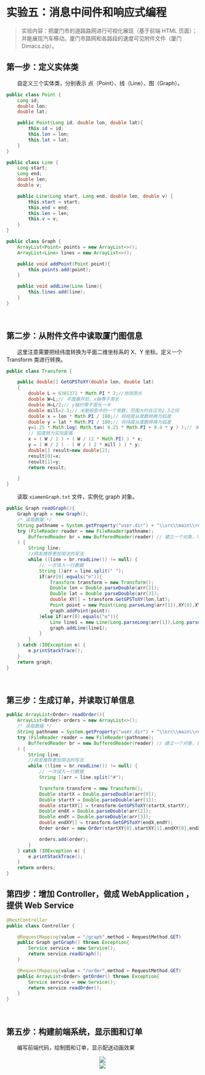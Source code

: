 # 实验五：消息中间件和响应式编程

>实验内容：把厦门市的道路路网进行可视化展现（基于前端 HTML 页面）；并能展现汽车移动。厦门市路网和各路段的速度可见附件文件（厦门 Dimacs.zip）。  


## 第一步：定义实体类

　　自定义三个实体类，分别表示 点（Point）、线（Line）、图（Graph）。
```java
public class Point {
    Long id;
    double lon;
    double lat;

    public Point(Long id, double lon, double lat){
        this.id = id;
        this.lon = lon;
        this.lat = lat;
    }
}
```

```java
public class Line {
    Long start;
    Long end;
    double len;
    double v;

    public Line(Long start, Long end, double len, double v) {
        this.start = start;
        this.end = end;
        this.len = len;
        this.v = v;
    }
}
```

```java
public class Graph {
    ArrayList<Point> points = new ArrayList<>();
    ArrayList<Line> lines = new ArrayList<>();

    public void addPoint(Point point){
        this.points.add(point);
    }

    public void addLine(Line line){
        this.lines.add(line);
    }
}
```

<br>

## 第二步：从附件文件中读取厦门图信息
　　这里注意需要把经纬度转换为平面二维坐标系的 X、Y 坐标。定义一个 Transform 类进行转换。
```java
public class Transform {

    public double[] GetGPSToXY(double lon, double lat)
    {
        double L = 6381372 * Math.PI * 2;//地球周长
        double W=L;// 平面展开后，x轴等于周长
        double H=L/2;// y轴约等于周长一半
        double mill=2.3;// 米勒投影中的一个常数，范围大约在正负2.3之间
        double x = lon * Math.PI / 180;// 将经度从度数转换为弧度
        double y = lat * Math.PI / 180;// 将纬度从度数转换为弧度
        y=1.25 * Math.log( Math.tan( 0.25 * Math.PI + 0.4 * y ) );// 米勒投影的转换
        // 弧度转为实际距离
        x = ( W / 2 ) + ( W / (2 * Math.PI) ) * x;
        y = ( H / 2 ) - ( H / ( 2 * mill ) ) * y;
        double[] result=new double[2];
        result[0]=x;
        result[1]=y;
        return result;

    }
}

```

　　读取 `xiamenGraph.txt` 文件，实例化 graph 对象。
```java
public Graph readGraph(){
    Graph graph = new Graph();
    /* 读取数据 */
    String pathname = System.getProperty("user.dir") + "\\src\\main\\resources\\xiamenGraph.txt";
    try (FileReader reader = new FileReader(pathname);
        BufferedReader br = new BufferedReader(reader) // 建立一个对象，它把文件内容转成计算机能读懂的语言
    ) {
        String line;
        //网友推荐更加简洁的写法
        while ((line = br.readLine()) != null) {
            // 一次读入一行数据
            String []arr = line.split(" ");
            if(arr[0].equals("n")){
                Transform transform = new Transform();
                Double lon = Double.parseDouble(arr[2]);
                Double lat = Double.parseDouble(arr[3]);
                double XY[] = transform.GetGPSToXY(lon,lat);
                Point point = new Point(Long.parseLong(arr[1]),XY[0],XY[1]);
                graph.addPoint(point);
            }else if(arr[0].equals("e")){
                Line line1 = new Line(Long.parseLong(arr[1]),Long.parseLong(arr[2]),Double.parseDouble(arr[3]),Double.parseDouble(arr[4]));
                graph.addLine(line1);
            }
        }
    } catch (IOException e) {
        e.printStackTrace();
    }
    return graph;
}
```

<br>

## 第三步：生成订单，并读取订单信息
```java
public ArrayList<Order> readOrder(){
    ArrayList<Order> orders = new ArrayList<>();
    /* 读取数据 */
    String pathname = System.getProperty("user.dir") + "\\src\\main\\resources\\qxod.txt";
    try (FileReader reader = new FileReader(pathname);
        BufferedReader br = new BufferedReader(reader) // 建立一个对象，它把文件内容转成计算机能读懂的语言
    ) {
        String line;
        //网友推荐更加简洁的写法
        while ((line = br.readLine()) != null) {
            // 一次读入一行数据
            String []arr = line.split("#");

            Transform transform = new Transform();
            Double startX = Double.parseDouble(arr[0]);
            Double startY = Double.parseDouble(arr[1]);
            double startXY[] = transform.GetGPSToXY(startX,startY);
            Double endX = Double.parseDouble(arr[2]);
            Double endY = Double.parseDouble(arr[3]);
            double endXY[] = transform.GetGPSToXY(endX,endY);
            Order order = new Order(startXY[0],startXY[1],endXY[0],endXY[1]);

            orders.add(order);
        }
    } catch (IOException e) {
        e.printStackTrace();
    }
    return orders;
}
```

## 第四步：增加 Controller，做成 WebApplication ，提供 Web Service

```java
@RestController
public class Controller {

    @RequestMapping(value = "/graph",method = RequestMethod.GET)
    public Graph getGraph() throws Exception{
        Service service = new Service();
        return service.readGraph();
    }

    @RequestMapping(value = "/order",method = RequestMethod.GET)
    public ArrayList<Order> getOrder() throws Exception{
        Service service = new Service();
        return service.readOrder();
    }
}
```

<br>

## 第五步：构建前端系统，显示图和订单
　　编写前端代码，绘制图和订单，显示配送动画效果
　　
<div align="center">
  <img src="https://github.com/TanYJie/Technology-Stack/blob/master/中间件技术/实验四/image/权限不足.png"/>
</div>
 <div align="center">
  <img src="https://github.com/TanYJie/Technology-Stack/blob/master/中间件技术/实验四/image/删除失败.png"/>
</div>
 

